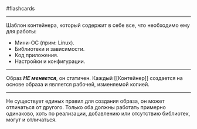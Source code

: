#flashcards
***
Шаблон контейнера, который содержит в себе все, что необходимо ему для работы:
- Мини-ОС (прим: Linux).
- Библиотеки и зависимости.
- Код приложения.
- Настройки и конфигурации.
***
Образ ***НЕ меняется***, он статичен. Каждый [[Контейнер]] создается на основе образа и является рабочей, изменяемой копией.
***
Не существует единых правил для создания образа, он может отличаться от другого. Только оба должны работать примерно одинаково, хоть по реализации, добавлению или отсутствию библиотек, могут и отличаться.
<!--SR:!2025-10-30,13,250-->
